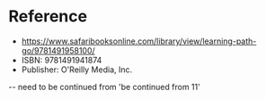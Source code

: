 # Reference
- https://www.safaribooksonline.com/library/view/learning-path-go/9781491958100/
- ISBN: 9781491941874
- Publisher: O'Reilly Media, Inc.

-- need to be continued from 'be continued from 11'
